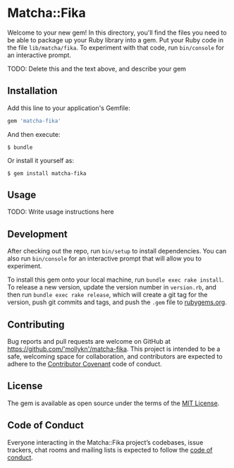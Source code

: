 # Matcha::Fika

Welcome to your new gem! In this directory, you'll find the files you need to be able to package up your Ruby library into a gem. Put your Ruby code in the file `lib/matcha/fika`. To experiment with that code, run `bin/console` for an interactive prompt.

TODO: Delete this and the text above, and describe your gem

## Installation

Add this line to your application's Gemfile:

```ruby
gem 'matcha-fika'
```

And then execute:

    $ bundle

Or install it yourself as:

    $ gem install matcha-fika

## Usage

TODO: Write usage instructions here

## Development

After checking out the repo, run `bin/setup` to install dependencies. You can also run `bin/console` for an interactive prompt that will allow you to experiment.

To install this gem onto your local machine, run `bundle exec rake install`. To release a new version, update the version number in `version.rb`, and then run `bundle exec rake release`, which will create a git tag for the version, push git commits and tags, and push the `.gem` file to [rubygems.org](https://rubygems.org).

## Contributing

Bug reports and pull requests are welcome on GitHub at https://github.com/'mollykn'/matcha-fika. This project is intended to be a safe, welcoming space for collaboration, and contributors are expected to adhere to the [Contributor Covenant](http://contributor-covenant.org) code of conduct.

## License

The gem is available as open source under the terms of the [MIT License](https://opensource.org/licenses/MIT).

## Code of Conduct

Everyone interacting in the Matcha::Fika project’s codebases, issue trackers, chat rooms and mailing lists is expected to follow the [code of conduct](https://github.com/'mollykn'/matcha-fika/blob/master/CODE_OF_CONDUCT.md).
